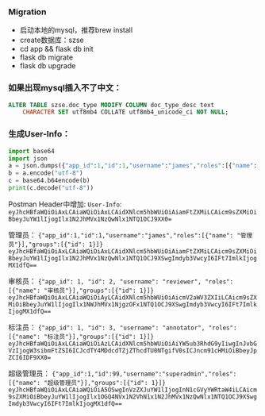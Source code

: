 
### Migration

- 启动本地的mysql，推荐brew install
- create数据库：szse
- cd app && flask db init
- flask db migrate
- flask db upgrade


### 如果出现mysql插入不了中文：
```sql
ALTER TABLE szse.doc_type MODIFY COLUMN doc_type_desc text
    CHARACTER SET utf8mb4 COLLATE utf8mb4_unicode_ci NOT NULL;
```

### 生成User-Info：
```python
import base64
import json
a = json.dumps({"app_id":1,"id":1,"username":"james","roles":[{"name": "管理员"}]})
b = a.encode("utf-8")
c = base64.b64encode(b)
print(c.decode("utf-8"))
```
Postman Header中增加:
`User-Info`: `eyJhcHBfaWQiOiAxLCAiaWQiOiAxLCAidXNlcm5hbWUiOiAiamFtZXMiLCAicm9sZXMiOiBbeyJuYW1lIjogIlx1N2JhMVx1NzQwNlx1NTQ1OCJ9XX0=`

管理员：
`{"app_id":1,"id":1,"username":"james","roles":[{"name": "管理员"}],"groups":[{"id": 1}]}`
`eyJhcHBfaWQiOiAxLCAiaWQiOiAxLCAidXNlcm5hbWUiOiAiamFtZXMiLCAicm9sZXMiOiBbeyJuYW1lIjogIlx1N2JhMVx1NzQwNlx1NTQ1OCJ9XSwgImdyb3VwcyI6IFt7ImlkIjogMX1dfQ==`

审核员：
`{"app_id": 1, "id": 2, "username": "reviewer", "roles": [{"name": "审核员"}],"groups":[{"id": 1}]}`
`eyJhcHBfaWQiOiAxLCAiaWQiOiAyLCAidXNlcm5hbWUiOiAicmV2aWV3ZXIiLCAicm9sZXMiOiBbeyJuYW1lIjogIlx1NWJhMVx1NjgzOFx1NTQ1OCJ9XSwgImdyb3VwcyI6IFt7ImlkIjogMX1dfQ==`

标注员：
`{"app_id": 1, "id": 3, "username": "annotator", "roles": [{"name": "标注员"}],"groups":[{"id": 1}]}`
`eyJhcHBfaWQiOiAxLCAiaWQiOiAzLCAidXNlcm5hbWUiOiAiYW5ub3RhdG9yIiwgInJvbGVzIjogW3sibmFtZSI6ICJcdTY4MDdcdTZjZThcdTU0NTgifV0sICJncm91cHMiOiBbeyJpZCI6IDF9XX0=`

超级管理员：
`{"app_id":1,"id":99,"username":"superadmin","roles":[{"name": "超级管理员"}],"groups":[{"id": 1}]}`
`eyJhcHBfaWQiOiAxLCAiaWQiOiA5OSwgInVzZXJuYW1lIjogInN1cGVyYWRtaW4iLCAicm9sZXMiOiBbeyJuYW1lIjogIlx1OGQ4NVx1N2VhN1x1N2JhMVx1NzQwNlx1NTQ1OCJ9XSwgImdyb3VwcyI6IFt7ImlkIjogMX1dfQ==`